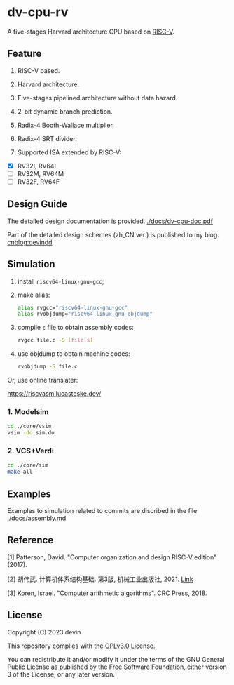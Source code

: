 # dv-cpu-rv

A five-stages Harvard architecture CPU based on [RISC-V](https://riscv.org/technical/specifications/).

## Feature

1. RISC-V based.

2. Harvard architecture.

3. Five-stages pipelined architecture without data hazard.

4. 2-bit dynamic branch prediction.

5. Radix-4 Booth-Wallace multiplier.

6. Radix-4 SRT divider.

7. Supported ISA extended by RISC-V:

- [x] RV32I, RV64I
- [ ] RV32M, RV64M
- [ ] RV32F, RV64F

## Design Guide

The detailed design documentation is provided. [./docs/dv-cpu-doc.pdf](https://github.com/devindang/dv-cpu-rv/blob/main/docs/dv-cpu-doc.pdf)

Part of the detailed design schemes (zh_CN ver.) is published to my blog. [cnblog:devindd](https://www.cnblogs.com/devindd/)

## Simulation

1. install `riscv64-linux-gnu-gcc`;

2. make alias:

   ```sh
   alias rvgcc="riscv64-linux-gnu-gcc"
   alias rvobjdump="riscv64-linux-gnu-objdump"
   ```

3. compile `c` file to obtain assembly codes:

   ```sh
   rvgcc file.c -S [file.s]
   ```

4. use objdump to obtain machine codes:

   ```sh
   rvobjdump -S file.c
   ```

Or, use online translater:

https://riscvasm.lucasteske.dev/

### 1. Modelsim

```sh
cd ./core/vsim
vsim -do sim.do
```

### 2. VCS+Verdi

```sh
cd ./core/sim
make all
```

## Examples

Examples to simulation related to commits are discribed in the file [./docs/assembly.md](https://github.com/devindang/dv-cpu-rv/blob/main/docs/assembly.md)

## Reference

[1] Patterson, David. "Computer organization and design RISC-V edition" (2017).

[2] 胡伟武. 计算机体系结构基础. 第3版, 机械工业出版社, 2021. [Link](https://github.com/foxsen/archbase)

[3] Koren, Israel. "Computer arithmetic algorithms". CRC Press, 2018.

## License

Copyright (C) 2023 devin

This repository complies with the [GPLv3.0](https://www.gnu.org/licenses/gpl-3.0.en.html) License.

You can redistribute it and/or modify it under the terms of the GNU General Public License as published by the Free Software Foundation, either version 3 of the License, or any later version.
